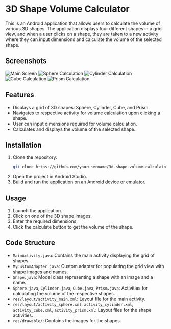 # 3D Shape Volume Calculator

This is an Android application that allows users to calculate the volume of various 3D shapes. The application displays four different shapes in a grid view, and when a user clicks on a shape, they are taken to a new activity where they can input dimensions and calculate the volume of the selected shape.

## Screenshots

![Main Screen](screenshots/main_screen.png)
![Sphere Calculation](screenshots/sphere_screen.png)
![Cylinder Calculation](screenshots/cylinder_screen.png)
![Cube Calculation](screenshots/cube_screen.png)
![Prism Calculation](screenshots/prism_screen.png)

## Features

- Displays a grid of 3D shapes: Sphere, Cylinder, Cube, and Prism.
- Navigates to respective activity for volume calculation upon clicking a shape.
- User can input dimensions required for volume calculation.
- Calculates and displays the volume of the selected shape.

## Installation

1. Clone the repository:
    ```sh
    git clone https://github.com/yourusername/3d-shape-volume-calculator.git
    ```
2. Open the project in Android Studio.
3. Build and run the application on an Android device or emulator.

## Usage

1. Launch the application.
2. Click on one of the 3D shape images.
3. Enter the required dimensions.
4. Click the calculate button to get the volume of the shape.

## Code Structure

- `MainActivity.java`: Contains the main activity displaying the grid of shapes.
- `MyCustomAdapter.java`: Custom adapter for populating the grid view with shape images and names.
- `Shape.java`: Model class representing a shape with an image and a name.
- `Sphere.java`, `Cylinder.java`, `Cube.java`, `Prism.java`: Activities for calculating the volume of the respective shapes.
- `res/layout/activity_main.xml`: Layout file for the main activity.
- `res/layout/activity_sphere.xml`, `activity_cylinder.xml`, `activity_cube.xml`, `activity_prism.xml`: Layout files for the shape activities.
- `res/drawable/`: Contains the images for the shapes.



